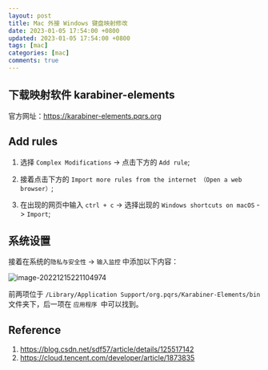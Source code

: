 ```yaml
---
layout: post
title: Mac 外接 Windows 键盘映射修改
date: 2023-01-05 17:54:00 +0800
updated: 2023-01-05 17:54:00 +0800
tags: [mac]
categories: [mac] 
comments: true
---
```


## 下载映射软件 karabiner-elements

官方网址：https://karabiner-elements.pqrs.org

## Add rules

1. 选择 `Complex Modifications` -> 点击下方的 `Add rule`;

2. 接着点击下方的 `Import more rules from the internet （Open a web browser）`;

3. 在出现的网页中输入 `ctrl + c` -> 选择出现的 `Windows shortcuts on macOS` -> `Import`;

## 系统设置

接着在系统的`隐私与安全性` -> `输入监控` 中添加以下内容：

![image-20221215221104974](.gitbook/mac-keyboard-map-win/image-20221215221104974.png)

前两项位于 `/Library/Application Support/org.pqrs/Karabiner-Elements/bin` 文件夹下，后一项在 `应用程序 `中可以找到。

## Reference

1. https://blog.csdn.net/sdf57/article/details/125517142
2. https://cloud.tencent.com/developer/article/1873835
